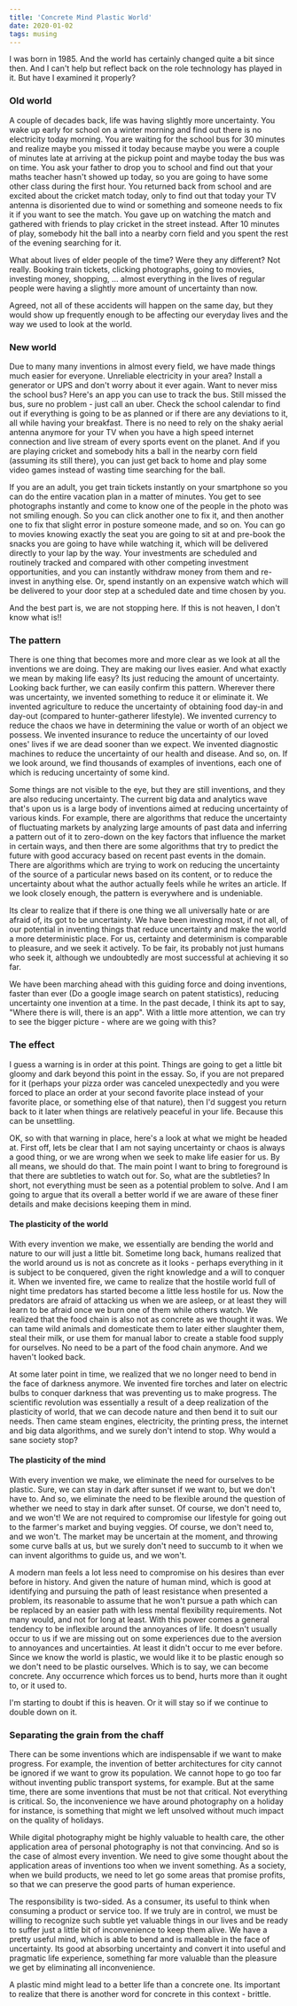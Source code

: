 ```yaml
---
title: 'Concrete Mind Plastic World'
date: 2020-01-02
tags: musing
---
```

I was born in 1985. And the world has certainly changed quite a bit since then. And I can't help but reflect back on the role technology has played in it. But have I examined it properly?

### Old world
A couple of decades back, life was having slightly more uncertainty. You wake up early for school on a winter morning and find out there is no electricity today morning. You are waiting for the school bus for 30 minutes and realize maybe you missed it today because maybe you were a couple of minutes late at arriving at the pickup point and maybe today the bus was on time. You ask your father to drop you to school and find out that your maths teacher hasn't showed up today, so you are going to have some other class during the first hour. You returned back from school and are excited about the cricket match today, only to find out that today your TV antenna is disoriented due to wind or something and someone needs to fix it if you want to see the match. You gave up on watching the match and gathered with friends to play cricket in the street instead. After 10 minutes of play, somebody hit the ball into a nearby corn field and you spent the rest of the evening searching for it.

What about lives of elder people of the time? Were they any different? Not really. Booking train tickets, clicking photographs, going to movies, investing money, shopping, … almost everything in the lives of regular people were having a slightly more amount of uncertainty than now.

Agreed, not all of these accidents will happen on the same day, but they would show up frequently enough to be affecting our everyday lives and the way we used to look at the world.

### New world
Due to many many inventions in almost every field, we have made things much easier for everyone. Unreliable electricity in your area? Install a generator or UPS and don't worry about it ever again. Want to never miss the school bus? Here's an app you can use to track the bus. Still missed the bus, sure no problem - just call an uber. Check the school calendar to find out if everything is going to be as planned or if there are any deviations to it, all while having your breakfast. There is no need to rely on the shaky aerial antenna anymore for your TV when you have a high speed internet connection and live stream of every sports event on the planet. And if you are playing cricket and somebody hits a ball in the nearby corn field (assuming its still there), you can just get back to home and play some video games instead of wasting time searching for the ball.

If you are an adult, you get train tickets instantly on your smartphone so you can do the entire vacation plan in a matter of minutes. You get to see photographs instantly and come to know one of the people in the photo was not smiling enough. So you can click another one to fix it, and then another one to fix that slight error in posture someone made, and so on. You can go to movies knowing exactly the seat you are going to sit at and pre-book the snacks you are going to have while watching it, which will be delivered directly to your lap by the way. Your investments are scheduled and routinely tracked and compared with other competing investment opportunities, and you can instantly withdraw money from them and re-invest in anything else. Or, spend instantly on an expensive watch which will be delivered to your door step at a scheduled date and time chosen by you.

And the best part is, we are not stopping here. If this is not heaven, I don't know what is!!

### The pattern
There is one thing that becomes more and more clear as we look at all the inventions we are doing. They are making our lives easier. And what exactly we mean by making life easy? Its just reducing the amount of uncertainty. Looking back further, we can easily confirm this pattern. Wherever there was uncertainty, we invented something to reduce it or eliminate it. We invented agriculture to reduce the uncertainty of obtaining food day-in and day-out (compared to hunter-gatherer lifestyle). We invented currency to reduce the chaos we have in determining the value or worth of an object we possess. We invented insurance to reduce the uncertainty of our loved ones' lives if we are dead sooner than we expect. We invented diagnostic machines to reduce the uncertainty of our health and disease. And so, on. If we look around, we find thousands of examples of inventions, each one of which is reducing uncertainty of some kind.

Some things are not visible to the eye, but they are still inventions, and they are also reducing uncertainty. The current big data and analytics wave that's upon us is a large body of inventions aimed at reducing uncertainty of various kinds. For example, there are algorithms that reduce the uncertainty of fluctuating markets by analyzing large amounts of past data and inferring a pattern out of it to zero-down on the key factors that influence the market in certain ways, and then there are some algorithms that try to predict the future with good accuracy based on recent past events in the domain. There are algorithms which are trying to work on reducing the uncertainty of the source of a particular news based on its content, or to reduce the uncertainty about what the author actually feels while he writes an article. If we look closely enough, the pattern is everywhere and is undeniable.

Its clear to realize that if there is one thing we all universally hate or are afraid of, its got to be uncertainty. We have been investing most, if not all, of our potential in inventing things that reduce uncertainty and make the world a more deterministic place. For us, certainty and determinism is comparable to pleasure, and we seek it actively. To be fair, its probably not just humans who seek it, although we undoubtedly are most successful at achieving it so far.

We have been marching ahead with this guiding force and doing inventions, faster than ever (Do a google image search on patent statistics), reducing uncertainty one invention at a time. In the past decade, I think its apt to say, "Where there is will, there is an app". With a little more attention, we can try to see the bigger picture - where are we going with this?

### The effect
I guess a warning is in order at this point. Things are going to get a little bit gloomy and dark beyond this point in the essay. So, if you are not prepared for it (perhaps your pizza order was canceled unexpectedly and you were forced to place an order at your second favorite place instead of your favorite place, or something else of that nature), then I'd suggest you return back to it later when things are relatively peaceful in your life. Because this can be unsettling.

OK, so with that warning in place, here's a look at what we might be headed at. First off, lets be clear that I am not saying uncertainty or chaos is always a good thing, or we are wrong when we seek to make life easier for us. By all means, we should do that. The main point I want to bring to foreground is that there are subtleties to watch out for. So, what are the subtleties? In short, not everything must be seen as a potential problem to solve. And I am going to argue that its overall a better world if we are aware of these finer details and make decisions keeping them in mind.

#### The plasticity of the world
With every invention we make, we essentially are bending the world and nature to our will just a little bit. Sometime long back, humans realized that the world around us is not as concrete as it looks - perhaps everything in it is subject to be conquered, given the right knowledge and a will to conquer it. When we invented fire, we came to realize that the hostile world full of night time predators has started become a little less hostile for us. Now the predators are afraid of attacking us when we are asleep, or at least they will learn to be afraid once we burn one of them while others watch. We realized that the food chain is also not as concrete as we thought it was. We can tame wild animals and domesticate them to later either slaughter them, steal their milk, or use them for manual labor to create a stable food supply for ourselves. No need to be a part of the food chain anymore. And we haven't looked back.

At some later point in time, we realized that we no longer need to bend in the face of darkness anymore. We invented fire torches and later on electric bulbs to conquer darkness that was preventing us to make progress. The scientific revolution was essentially a result of a deep realization of the plasticity of world, that we can decode nature and then bend it to suit our needs. Then came steam engines, electricity, the printing press, the internet and big data algorithms, and we surely don't intend to stop. Why would a sane society stop?

#### The plasticity of the mind
With every invention we make, we eliminate the need for ourselves to be plastic. Sure, we can stay in dark after sunset if we want to, but we don't have to. And so, we eliminate the need to be flexible around the question of whether we need to stay in dark after sunset. Of course, we don't need to, and we won't! We are not required to compromise our lifestyle for going out to the farmer's market and buying veggies. Of course, we don't need to, and we won't. The market may be uncertain at the moment, and throwing some curve balls at us, but we surely don't need to succumb to it when we can invent algorithms to guide us, and we won't.

A modern man feels a lot less need to compromise on his desires than ever before in history. And given the nature of human mind, which is good at identifying and pursuing the path of least resistance when presented a problem, its reasonable to assume that he won't pursue a path which can be replaced by an easier path with less mental flexibility requirements. Not many would, and not for long at least. With this power comes a general tendency to be inflexible around the annoyances of life. It doesn't usually occur to us if we are missing out on some experiences due to the aversion to annoyances and uncertainties. At least it didn't occur to me ever before. Since we know the world is plastic, we would like it to be plastic enough so we don't need to be plastic ourselves. Which is to say, we can become concrete. Any occurrence which forces us to bend, hurts more than it ought to, or it used to.

I'm starting to doubt if this is heaven. Or it will stay so if we continue to double down on it.

### Separating the grain from the chaff
There can be some inventions which are indispensable if we want to make progress. For example, the invention of better architectures for city cannot be ignored if we want to grow its population. We cannot hope to go too far without inventing public transport systems, for example. But at the same time, there are some inventions that must be not that critical. Not everything is critical. So, the inconvenience we have around photography on a holiday for instance, is something that might we left unsolved without much impact on the quality of holidays.

While digital photography might be highly valuable to health care, the other application area of personal photography is not that convincing. And so is the case of almost every invention. We need to give some thought about the application areas of inventions too when we invent something. As a society, when we build products, we need to let go some areas that promise profits, so that we can preserve the good parts of human experience.

The responsibility is two-sided. As a consumer, its useful to think when consuming a product or service too. If we truly are in control, we must be willing to recognize such subtle yet valuable things in our lives and be ready to suffer just a little bit of inconvenience to keep them alive. We have a pretty useful mind, which is able to bend and is malleable in the face of uncertainty. Its good at absorbing uncertainty and convert it into useful and pragmatic life experience, something far more valuable than the pleasure we get by eliminating all inconvenience.

A plastic mind might lead to a better life than a concrete one. Its important to realize that there is another word for concrete in this context - brittle.
